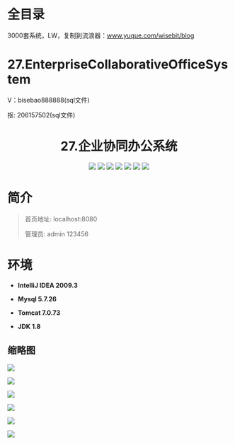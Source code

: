 # 全目录

3000套系统，LW，复制到流浪器：www.yuque.com/wisebit/blog

# 27.EnterpriseCollaborativeOfficeSystem

<p>V：bisebao888888(sql文件)</p>
<p>抠: 206157502(sql文件)</p>

<p><h1 align="center">27.企业协同办公系统</h1></p>


<p align="center">
	<img src="https://img.shields.io/badge/jdk-1.8-orange.svg"/>
    <img src="https://img.shields.io/badge/Spring-1.8-lightgrey.svg"/>
    <img src="https://img.shields.io/badge/SpringMvc-1.8-lightgrey.svg"/>
    <img src="https://img.shields.io/badge/hibernate-1.8-lightgrey.svg"/>
    <img src="https://img.shields.io/badge/angular-4.0-lightgrey.svg"/>
    <img src="https://img.shields.io/badge/bootstrap-4.0-lightgrey.svg"/>
    <img src="https://img.shields.io/badge/七牛-2.0-lightgrey.svg"/>
</p>

# 简介
>
> 
>
> 首页地址: localhost:8080
> 
> 管理员: admin  123456



# 环境

- <b>IntelliJ IDEA 2009.3</b>

- <b>Mysql 5.7.26</b>

- <b>Tomcat 7.0.73</b>

- <b>JDK 1.8</b>

## 缩略图

![](https://bitwise.oss-cn-heyuan.aliyuncs.com/2024/9/10/3c2bb2d1-3cdd-4427-aeee-59c600d2b5a8.png)

![](https://bitwise.oss-cn-heyuan.aliyuncs.com/2024/9/10/f25cade3-d7e0-40f0-b828-fb247a5aa52b.png)

![](https://bitwise.oss-cn-heyuan.aliyuncs.com/2024/9/10/c4e97439-4052-4c42-9a4b-62ca7edcdd98.png)

![](https://bitwise.oss-cn-heyuan.aliyuncs.com/2024/9/10/f24424a6-4b89-43bc-9980-69f0efded896.png)

![](https://bitwise.oss-cn-heyuan.aliyuncs.com/2024/9/10/ca93f66f-2d7b-413f-8e61-c7f235fdfc1f.png)

![](https://bitwise.oss-cn-heyuan.aliyuncs.com/2024/9/10/8ae7ca81-e5fa-4c62-b91c-1c19cfc2ddf5.png)

